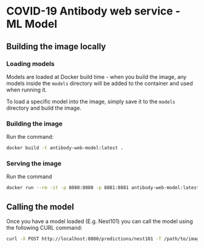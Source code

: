 # COVID-19 Antibody web service - ML Model

## Building the image locally

### Loading models

Models are loaded at Docker build time - when you build the image, any models inside the `models` directory will be added to the container and used when running it.

To load a specific model into the image, simply save it to the `models` directory and build the image.

### Building the image

Run the command:

```bash
docker build -t antibody-web-model:latest .
```

### Serving the image

Run the command

```bash
docker run --rm -it -p 8080:8080 -p 8081:8081 antibody-web-model:latest
```

## Calling the model

Once you have a model loaded (E.g. Nest101) you can call the model using the following CURL command:

```bash
curl -X POST http://localhost:8080/predictions/nest101 -T /path/to/image-file
```